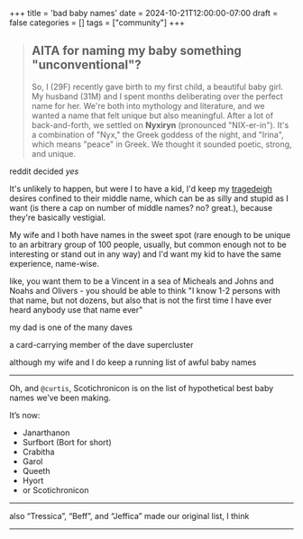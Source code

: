 +++
title = 'bad baby names'
date = 2024-10-21T12:00:00-07:00
draft = false
categories = []
tags = ["community"]
+++

> ## AITA for naming my baby something "unconventional"?
>
> So, I (29F) recently gave birth to my first child, a beautiful baby girl.
> My husband (31M) and I spent months deliberating over the perfect name for her.
> We're both into mythology and literature, and we wanted a name that felt unique but also meaningful.
> After a lot of back-and-forth, we settled on **Nyxiryn** (pronounced "NIX-er-in"). It's a combination
> of "Nyx," the Greek goddess of the night, and "Irina", which means "peace" in Greek. We thought it
> sounded poetic, strong, and unique.

reddit decided _yes_

It's unlikely to happen, but were I to have a kid, I'd keep my [tragedeigh](https://www.reddit.com/r/tragedeigh/)
desires confined to their middle name, which can be as silly and stupid as I want
(is there a cap on number of middle names? no? great.), because they're basically vestigial.

My wife and I both have names in the sweet spot (rare enough to be unique to an arbitrary group of 100 people, usually, but common enough not to be interesting or stand out in any way) and I'd want my kid to have the same experience, name-wise.

like, you want them to be a Vincent in a sea of Micheals and Johns and Noahs and Olivers - you should be able to think "I know 1-2 persons with that name, but not dozens, but also that is not the first time I have ever heard anybody use that name ever"

my dad is one of the many daves

a card-carrying member of the dave supercluster

although my wife and I do keep a running list of awful baby names

-----

Oh, and `@curtis`, Scotichronicon is on the list of hypothetical best baby names we’ve been making.

It’s now:

* Janarthanon
* Surfbort (Bort for short)
* Crabitha
* Garol
* Queeth
* Hyort
* or Scotichronicon

-----

also “Tressica”, “Beff”, and “Jeffica” made our original list, I think

-----
